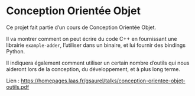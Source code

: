 # Conception Orientée Objet

Ce projet fait partie d’un cours de Conception Orientée Objet.

Il va montrer comment on peut écrire du code C++ en fournissant une librairie
`example-adder`, l’utiliser dans un binaire, et lui fournir des bindings Python.

Il indiquera également comment utiliser un certain nombre d’outils qui nous
aideront lors de la conception, du développement, et à plus long terme.

Lien :
https://homepages.laas.fr/gsaurel/talks/conception-orientee-objet-outils.pdf

